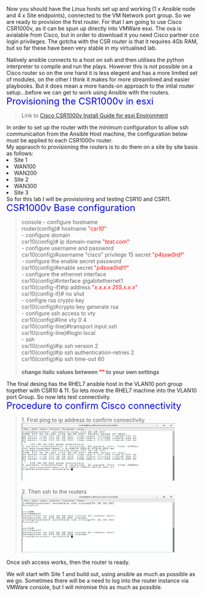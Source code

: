 Now you should have the Linux hosts set up and working (1 x Ansible node and 4 x Site endpoints), connected to the VM Network port group.
So we are ready to provision the first router. For that I am going to use Cisco CSR1000v, as it can be spun up directly into VMWare esxi.
The ova is avialable from Cisco, but in order to download it you need Cisco partner cco login privileges.
The gotcha with the CSR router is that it requires 4Gb RAM, but so far these have been very stable in my virtualised lab.

Natively ansible connects to a host on ssh and then utilises the python interpreter to compile and run the plays. 
However this is not possible on a Cisco router so on the one hand it is less elegent and has a more limited set of modules, 
on the other I think it makes for more streamlined and easier playbooks.
But it does mean a more hands-on approach to the intial router setup...before we can get to work using Ansible with the routers.
<font size="5" color="blue">Provisioning the CSR1000v in esxi</font>
<blockquote>
   Link to <a href="https://www.cisco.com/c/en/us/td/docs/routers/csr1000/software/configuration/b_CSR1000v_Configuration_Guide/b_CSR1000v_Configuration_Guide_chapter_011.pdf">Cisco CSR1000v Install Guide for esxi Environment</a>
</blockquote>
 In order to set up the router with the minimum configuraiton to allow ssh communicaiton from the Ansible Host machine, the configuration below must be applied to each CSR1000v router.<br>
My appraoch to provisioning the routers is to do them on a site by site basis as follows:
<li>Site 1</li>
<li>WAN100</li>
<li>WAN200</li>
<li>Site 2</li>
<li>WAN300</li>
<li>Site 3</li>
So for this lab I will be provisioning and testing CSR10 and CSR11.
<br>
<font size="5" color="blue">CSR1000v Base configuration</font>
<blockquote>
console
 - configure hostname<br>
   router(config)# hostname <font color="red">"<i>csr10</i>"</font><br>
 - configure domain<br>
   csr10(config)# ip domain-name <font color="red">"<i>test.com</i>"</font><br>
 - configure username and password<br>
   csr10(config)#username "cisco" privilege 15 secret <font color="red">"<i>p4ssw0rd!</i>"</font><br>
 - configure the enable secret password<br>
   csr10(config)#enable secret <font color="red">"<i>p4ssw0rd!!!</i>"</font><br>
 - configure the ethernet interface<br>
   csr10(config)#interface gigabitethernet1<br>
   csr10(config-if)#ip address <font color="red">"<i>x.x.x.x 255.x.x.x</i>"</font><br>
   csr10(config-if)# no shut<br>
 - configre rsa crypto key<br>
   csr10(config)#crypto key generate rsa<br>
 - configure ssh access to vty<br>
   csr10(config)#line vty 0 4<br>
   csr10(config-line)#transport input ssh<br>
   csr10(config-line)#login local<br>
 - ssh<br>
   csr10(config)#ip ssh version 2<br>
   csr10(config)#ip ssh authentication-retries 2<br>
   csr10(config)#ip ssh time-out 60<br>
   <br>
<b>change italic values between <font color="red">""</font> to your own settings</b><br>
</blockquote>
<!-- blank -->
The final desing has the RHEL7 ansible host in the VLAN10 port group together with CSR10 & 11. So lets move the RHEL7 machine into the VLAN10 port Group. So now lets test connectivity.
<br>
<font size="5" color="blue">Procedure to confirm Cisco connectivity</font>
<blockquote>
1. First ping to ip address to confirm connectivity<br>
<img src="/assets/lab2-ping.PNG" alt="Router Ping" style="width:400px;height:150px;"><br>
<br>
2. Then ssh to the routers<br>
<img src="/assets/lab2-ssh.PNG" alt="Router SSH" style="width:400px;height:150px;">     
</blockquote>
Once ssh access works, then the router is ready.

We will start with Site 1 and build out, using ansible as much 
as possible as we go. Sometimes there will be a need to log into the 
router instance via VMWare console, but I will minimise this as much 
as possible.

